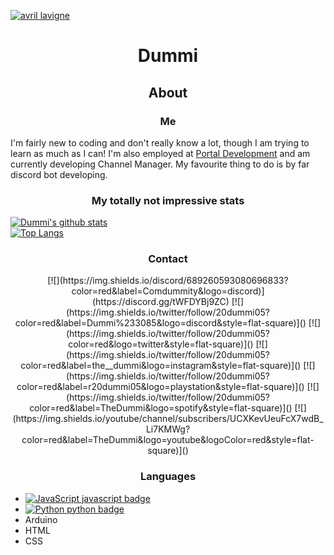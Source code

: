 [![avril lavigne](https://www.morecore.de/wp-content/uploads/avril-lavigne-love-sux-cover-artwork-01-2022.jpg)](https://www.google.com/url?sa=i&url=https%3A%2F%2Fwww.morecore.de%2Fnews%2Favril-lavigne-kuendigt-neues-album-love-sux-an-neue-single-mit-blackbear%2F&psig=AOvVaw0SrU65Xnc2swLwxXlcrnGa&ust=1642983587670000&source=images&cd=vfe&ved=0CAsQjRxqFwoTCLiyz_3MxvUCFQAAAAAdAAAAABAO "Avril Lavigne")

# <p align="center">Dummi</p>

## <p align="center">About</p>
### <p align="center">Me</p>
 I'm fairly new to coding and don't really know a lot, though I am trying to learn as much as I can! I'm also employed at [Portal Development](https://discord.gg/GPvsMz4YVb) and am currently developing Channel Manager. My favourite thing to do is by far discord bot developing.

### <p align="center">My totally not impressive stats</p>
[![Dummi's github stats](https://github-readme-stats.vercel.app/api?username=TheDummi&show_icons=true&theme=synthwave)]()<br>
[![Top Langs](https://github-readme-stats.vercel.app/api/top-langs/?username=TheDummi&theme=synthwave)]()
### <p align="center">Contact</p>

<div align="center"> 
 [![](https://img.shields.io/discord/689260593080696833?color=red&label=Comdummity&logo=discord)](https://discord.gg/tWFDYBj9ZC)
 [![](https://img.shields.io/twitter/follow/20dummi05?color=red&label=Dummi%233085&logo=discord&style=flat-square)]()
 [![](https://img.shields.io/twitter/follow/20dummi05?color=red&logo=twitter&style=flat-square)]()
 [![](https://img.shields.io/twitter/follow/20dummi05?color=red&label=the__dummi&logo=instagram&style=flat-square)]()
 [![](https://img.shields.io/twitter/follow/20dummi05?color=red&label=r20dummi05&logo=playstation&style=flat-square)]()
 [![](https://img.shields.io/twitter/follow/20dummi05?color=red&label=TheDummi&logo=spotify&style=flat-square)]()
 [![](https://img.shields.io/youtube/channel/subscribers/UCXKevUeuFcX7wdB_Li7KMWg?color=red&label=TheDummi&logo=youtube&logoColor=red&style=flat-square)]()
 </div>

### <p align="center">Languages</p>
  - [![JavaScript javascript badge]()]()<br>
  - [![Python python badge]()]()<br>
  - Arduino<br>
  - HTML<br>
  - CSS<br>
